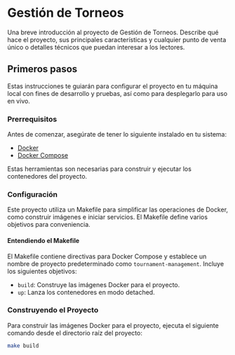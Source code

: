 # Gestión de Torneos

Una breve introducción al proyecto de Gestión de Torneos. Describe qué hace el proyecto, sus principales características y cualquier punto de venta único o detalles técnicos que puedan interesar a los lectores.

## Primeros pasos

Estas instrucciones te guiarán para configurar el proyecto en tu máquina local con fines de desarrollo y pruebas, así como para desplegarlo para uso en vivo.

### Prerrequisitos

Antes de comenzar, asegúrate de tener lo siguiente instalado en tu sistema:

- [Docker](https://www.docker.com/get-started)
- [Docker Compose](https://docs.docker.com/compose/install/)

Estas herramientas son necesarias para construir y ejecutar los contenedores del proyecto.

### Configuración

Este proyecto utiliza un Makefile para simplificar las operaciones de Docker, como construir imágenes e iniciar servicios. El Makefile define varios objetivos para conveniencia.

#### Entendiendo el Makefile

El Makefile contiene directivas para Docker Compose y establece un nombre de proyecto predeterminado como `tournament-management`. Incluye los siguientes objetivos:

- `build`: Construye las imágenes Docker para el proyecto.
- `up`: Lanza los contenedores en modo detached.

### Construyendo el Proyecto

Para construir las imágenes Docker para el proyecto, ejecuta el siguiente comando desde el directorio raíz del proyecto:

```bash
make build
